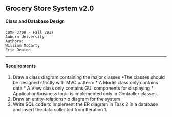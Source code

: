 ## Grocery Store System v2.0
#### Class and Database Design
	COMP 3700 - Fall 2017
	Auburn University 
	Authors: 
	William McCarty
	Eric Deaton
***

#### Requirements
 
1. Draw a class diagram containing the major classes
	*The classes should be designed strictly with MVC pattern:
		* A Model class only contains data
		* A View class only contains GUI components for displaying
		* Application/business logic is implemented only in Controller classes.
2. Draw an entity-relationship diagram for the system 
3. Write SQL code to implement the ER diagram in Task 2 in a database and insert the data collected from Iteration 1.
